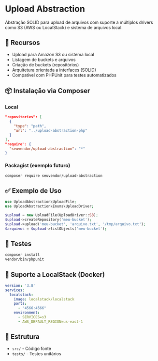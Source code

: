 # Upload Abstraction

Abstração SOLID para upload de arquivos com suporte a múltiplos drivers como S3 (AWS ou LocalStack) e sistema de arquivos local.

## 🚀 Recursos

- Upload para Amazon S3 ou sistema local
- Listagem de buckets e arquivos
- Criação de buckets (repositórios)
- Arquitetura orientada a interfaces (SOLID)
- Compatível com PHPUnit para testes automatizados

## 📦 Instalação via Composer

### Local
```json
"repositories": [
  {
    "type": "path",
    "url": "../upload-abstraction-php"
  }
],
"require": {
  "seuvendor/upload-abstraction": "*"
}
```

### Packagist (exemplo futuro)
```bash
composer require seuvendor/upload-abstraction
```

## ✅ Exemplo de Uso

```php
use UploadAbstraction\UploadFile;
use UploadAbstraction\Enums\UploadDriver;

$upload = new UploadFile(UploadDriver::S3);
$upload->createRepository('meu-bucket');
$upload->upload('meu-bucket', 'arquivo.txt', '/tmp/arquivo.txt');
$arquivos = $upload->listObjects('meu-bucket');
```

## 🧪 Testes

```bash
composer install
vendor/bin/phpunit
```

## 🐳 Suporte a LocalStack (Docker)
```yaml
version: '3.8'
services:
  localstack:
    image: localstack/localstack
    ports:
      - "4566:4566"
    environment:
      - SERVICES=s3
      - AWS_DEFAULT_REGION=us-east-1
```

## 📁 Estrutura

- `src/` - Código fonte
- `tests/` - Testes unitários
